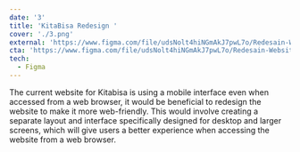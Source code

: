 ```yaml
---
date: '3'
title: 'KitaBisa Redesign '
cover: './3.png'
external: 'https://www.figma.com/file/udsNolt4hiNGmAkJ7pwL7o/Redesain-Website-Kitabisa.com?node-id=0%3A1&t=ZLSMxMi2olXK59Wg-1'
cta: 'https://www.figma.com/file/udsNolt4hiNGmAkJ7pwL7o/Redesain-Website-Kitabisa.com?node-id=0%3A1&t=ZLSMxMi2olXK59Wg-1'
tech:
  - Figma
---
```


The current website for Kitabisa is using a mobile interface even when accessed from a web browser, it would be beneficial to redesign the website to make it more web-friendly. This would involve creating a separate layout and interface specifically designed for desktop and larger screens, which will give users a better experience when accessing the website from a web browser.
